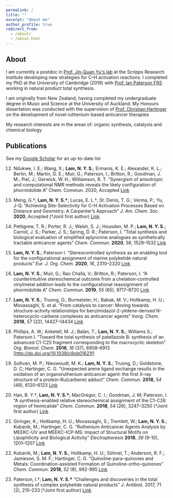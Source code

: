 ```yaml
---
permalink: /
title: ""
excerpt: "About me"
author_profile: true
redirect_from: 
  - /about/
  - /about.html
---
```

## About
I am currently a postdoc in [Prof. Jin-Quan Yu's lab](https://www.scripps.edu/yu) at the Scripps Research Institute developing new strategies for C–H activation reactions. I completed my PhD at the University of Cambridge (2019) with [Prof. Ian Paterson FRS](http://www-paterson.ch.cam.ac.uk) working in natural product total synthesis.

I am originally from New Zealand, having completed my undergraduate degree in Music and Science at the University of Auckland. My Honours dissertation was conducted with the supervision of [Prof. Christian Hartinger](https://unidirectory.auckland.ac.nz/profile/c-hartinger) on the development of novel ruthenium-based anticancer therapies

My research interests are in the areas of: organic synthesis, catalysis and chemical biology

## Publications
See my [Google Scholar](https://scholar.google.com/citations?hl=en&user=kfa0E-UAAAAJ) for an up-to-date list

  12.	Ndukwe, I. E.; Wang, X.; **Lam, N. Y. S.**; Ermanis, K. E.; Alexander, K. L.; Bertin, M.; Martin, G. E.; Muir, G.; Paterson, I.; Britton, R.; Goodman, J. M.; Piel, J.; Gerwick, W. H.; Williamson, R. T. “Synergism of anisotropic and computational NMR methods reveals the likely configuration of phormidolide A” Chem. Commun. 2020, Accepted [Link](https://dx.doi.org/10.1039/D0CC03055D)

  11.	Meng, G.†; **Lam, N. Y. S.†**; Lucas, E. L.†; St. Denis, T. G.; Verma, P.; Yu, J-Q. “Achieving Site-Selectivity for C–H Activation Processes Based on Distance and Geometry: A Carpenter’s Approach” *J. Am. Chem. Soc.* **2020**, Accepted (†Joint first author) [Link](http://dx.doi.org/10.1021/jacs.0c04074)

  10.	Pettigrew, T. R.; Porter, R. J.; Walsh, S. J.; Housden, M. P.; **Lam, N. Y. S.**; Carroll, J. S.; Parker, J. S.; Spring, D. R.; Paterson, I. “Total synthesis and biological evaluation of simplified aplyronine analogues as synthetically tractable anticancer agents” *Chem. Commun.* **2020**, *56*, 1529–1532 [Link](http://dx.doi.org/10.1039/C9CC09050A)

  9.	**Lam, N. Y. S.**; Paterson I. “Stereocontrolled synthesis as an enabling tool for the configurational assignment of marine polyketide natural products” *Eur. J. Org. Chem.* **2020**, *16*, 2310–2320 [Link](http://dx.doi.org/10.1002/ejoc.201901243)

  8.	**Lam, N. Y. S.**; Muir, G.; Rao Challa, V.; Britton, R.; Paterson, I. “A counterintuitive stereochemical outcome from a chelation-controlled vinylmetal addition leads to the configurational reassignment of phormidolide A” *Chem. Commun.* **2019**, *55* (65), 9717–9720 [Link](http://dx.doi.org/10.1039/C9CC05067A)

  7.	**Lam, N. Y. S.**; Truong, D.; Burmeister, H.; Babak, M. V.; Holtkamp, H. U.; Movassaghi, S. et al. “From catalysis to cancer: Moving towards structure-activity relationships for benzimidazol-2-ylidene-derived N-heterocyclic-carbene complexes as anticancer agents” *Inorg. Chem.* **2018**, *57* (22), 14427–14434 [Link](http://dx.doi.org/10.1021/acs.inorgchem.8b02634)

  6.	Phillips, A. W.; Anketell, M. J.; Balan, T.; **Lam, N. Y. S.**; Williams S.; Paterson I. “Toward the total synthesis of patellazole B: synthesis of an advanced C1-C25 fragment corresponding to the macrocyclic skeleton” *Org. Biomol. Chem.* **2018**, *16* (37), 6908–6913 [http://dx.doi.org/10.1039/c8ob01621f]

  5.	Sullivan, M. P.; Nieuwoudt, M. K.; **Lam, N. Y. S.**; Truong, D.; Goldstone, D. C; Hartinger, C. G. “Unexpected arene ligand exchange results in the oxidation of an organoruthenium anticancer agent: the first X-ray structure of a protein–Ru(carbene) adduct” *Chem. Commun.* **2018**, *54* (48), 6120–6123 [Link](http://dx.doi.org/10.1039/c8cc02433b)

  4.	Han, B. Y.†; **Lam, N. Y. S.†**; MacGregor, C. I.; Goodman, J. M; Paterson, I. “A synthesis-enabled relative stereochemical assignment of the C1-C28 region of hemicalide” *Chem. Commun.* **2018**, *54* (26), 3247–3250  (†Joint first author) [Link](http://dx.doi.org/10.1039/c8cc00933c)

  3.	Giringer, K.; Holtkamp, H. U.; Movassaghi, S.; Tremlett, W.; **Lam, N. Y. S.**; Kubanik, M.; Hartinger, C. G. “Ruthenium Anticancer Agents Analysis by MEEKC-UV and MEEKC–ICP-MS: Impact of Structural Motifs on Lipophilicity and Biological Activity” *Electrophoresis* **2018**, *39* (9-10), 1201–1207 [Link](http://dx.doi.org/10.1002/elps.201700443)

  2.	Kubanik, M.; **Lam, N. Y. S.**; Holtkamp, H. U.; Söhnel, T.; Anderson, R. F.; Jamieson, S. M. F.; Hartinger, C. G. “Quinoline-para-quinones and Metals: Coordination-assisted Formation of Quinoline-ortho-quinones” *Chem. Commun.* **2018**, *52* (8), 992-995 [Link](http://dx.doi.org/10.1039/C7CC09478G)

  1.	Paterson, I.†; **Lam, N. Y. S.†** “Challenges and discoveries in the total synthesis of complex polyketide natural products” 
J. Antibiot. 2017, 71 (2), 215–233 (†Joint first author) [Link](http://dx.doi.org/10.1038/ja.2017.111)
